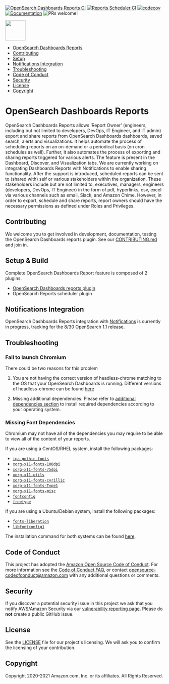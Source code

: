 [![OpenSearch Dashboards Reports CI](https://github.com/opensearch-project/dashboards-reports/workflows/Test%20and%20Build%20OpenSearch%20Dashboards%20Reports/badge.svg)](https://github.com/opensearch-project/dashboards-reports/actions?query=workflow%3A%22Test+and+Build+OpenSearch+Dashboards+Reports%22)
[![Reports Scheduler CI](https://github.com/opensearch-project/dashboards-reports/workflows/Test%20and%20Build%20Reports%20Scheduler/badge.svg)](https://github.com/opensearch-project/dashboards-reports/actions?query=workflow%3A%22Test+and+Build+Reports+Scheduler%22)
[![codecov](https://codecov.io/gh/opensearch-project/dashboards-reports/branch/main/graph/badge.svg?token=YOX0XBW2NA)](https://codecov.io/gh/opensearch-project/dashboards-reports)
[![Documentation](https://img.shields.io/badge/documentation-blue.svg)](https://opensearch.org/docs/dashboards/reporting/)
![PRs welcome!](https://img.shields.io/badge/PRs-welcome!-success)

<img src="https://opensearch.org/assets/img/opensearch-logo-themed.svg" height="64px">

- [OpenSearch Dashboards Reports](#opensearch-dashboards-reports)
- [Contributing](#contributing)
- [Setup](#setup-&-build)
- [Notifications Integration](#notifications-integration)
- [Troubleshooting](#troubleshooting)
- [Code of Conduct](#code-of-conduct)
- [Security](#security)
- [License](#license)
- [Copyright](#copyright)

# OpenSearch Dashboards Reports

OpenSearch Dashboards Reports allows ‘Report Owner’ (engineers, including but not limited to developers, DevOps, IT Engineer, and IT admin) export and share reports from OpenSearch Dashboards dashboards, saved search, alerts and visualizations. It helps automate the process of scheduling reports on an on-demand or a periodical basis (on cron schedules as well). Further, it also automates the process of exporting and sharing reports triggered for various alerts. The feature is present in the Dashboard, Discover, and Visualization tabs. We are currently working on integrating Dashboards Reports with Notifications to enable sharing functionality. After the support is introduced, scheduled reports can be sent to (shared with) self or various stakeholders within the organization. These stakeholders include but are not limited to, executives, managers, engineers (developers, DevOps, IT Engineer) in the form of pdf, hyperlinks, csv, excel via various channels such as email, Slack, and Amazon Chime. However, in order to export, schedule and share reports, report owners should have the necessary permissions as defined under Roles and Privileges.

## Contributing

We welcome you to get involved in development, documentation, testing the OpenSearch Dashboards reports plugin. See our [CONTRIBUTING.md](./CONTRIBUTING.md) and join in.

## Setup & Build

Complete OpenSearch Dashboards Report feature is composed of 2 plugins.

- [OpenSearch Dashboards reports plugin](./dashboards-reports/README.md)
- OpenSearch Reports scheduler plugin

## Notifications Integration

OpenSearch Dashboards Reports integration with [Notifications](https://github.com/opensearch-project/notifications) is currently in progress, tracking for the 8/30 OpenSearch 1.1 release.

## Troubleshooting

### Fail to launch Chromium

There could be two reasons for this problem

1. You are not having the correct version of headless-chrome matching to the OS that your OpenSearch Dashboards is running. Different versions of headless-chrome can be found [here](https://github.com/opensearch-project/dashboards-reports/releases/tag/chromium-1.12.0.0)

2. Missing additional dependencies. Please refer to [additional dependencies section](./dashboards-reports/rendering-engine/headless-chrome/README.md#additional-libaries) to install required dependencies according to your operating system.

### Missing Font Dependencies
Chromium may not have all of the dependencies you may require to be able to view all of the content of your reports.

If you are using a CentOS/RHEL system, install the following packages:
* [`ipa-gothic-fonts`](https://centos.pkgs.org/7/centos-x86_64/ipa-gothic-fonts-003.03-5.el7.noarch.rpm.html)
* [`xorg-x11-fonts-100dpi`](https://centos.pkgs.org/7/centos-x86_64/xorg-x11-fonts-100dpi-7.5-9.el7.noarch.rpm.html)
* [`xorg-x11-fonts-75dpi`](https://centos.pkgs.org/7/centos-x86_64/xorg-x11-fonts-75dpi-7.5-9.el7.noarch.rpm.html)
* [`xorg-x11-utils`](https://centos.pkgs.org/7/centos-x86_64/xorg-x11-utils-7.5-23.el7.x86_64.rpm.html)
* [`xorg-x11-fonts-cyrillic`](https://centos.pkgs.org/7/centos-x86_64/xorg-x11-fonts-cyrillic-7.5-9.el7.noarch.rpm.html)
* [`xorg-x11-fonts-Type1`](https://centos.pkgs.org/7/centos-x86_64/xorg-x11-fonts-Type1-7.5-9.el7.noarch.rpm.html)
* [`xorg-x11-fonts-misc`](https://centos.pkgs.org/7/centos-x86_64/xorg-x11-fonts-misc-7.5-9.el7.noarch.rpm.html)
* [`fontconfig`](https://www.freedesktop.org/wiki/Software/fontconfig/)
* [`freetype`](https://freetype.org/)


If you are using a Ubuntu/Debian system, install the following packages:
* [`fonts-liberation`](https://packages.debian.org/search?keywords=fonts-liberation)
* [`libfontconfig1`](https://packages.debian.org/sid/libfontconfig1)

The installation command for both systems can be found [here](./dashboards-reports/rendering-engine/headless-chrome/README.md).

## Code of Conduct

This project has adopted the [Amazon Open Source Code of Conduct](CODE_OF_CONDUCT.md). For more information see the [Code of Conduct FAQ](https://aws.github.io/code-of-conduct-faq), or contact [opensource-codeofconduct@amazon.com](mailto:opensource-codeofconduct@amazon.com) with any additional questions or comments.

## Security

If you discover a potential security issue in this project we ask that you notify AWS/Amazon Security via our [vulnerability reporting page](http://aws.amazon.com/security/vulnerability-reporting/). Please do **not** create a public GitHub issue.

## License

See the [LICENSE](./LICENSE) file for our project's licensing. We will ask you to confirm the licensing of your contribution.

## Copyright

Copyright 2020-2021 Amazon.com, Inc. or its affiliates. All Rights Reserved.
